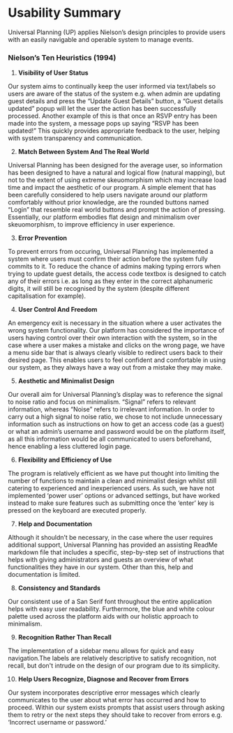 # Usability Summary

Universal Planning (UP) applies Nielson’s design principles to provide users with an easily navigable and operable system to manage events. 

### Nielson’s Ten Heuristics (1994)
1. **Visibility of User Status**

Our system aims to continually keep the user informed via text/labels so users are aware of the status of the system e.g. when admin are updating guest details and press the “Update Guest Details” button, a “Guest details updated” popup will let the user the action has been successfully processed. Another example of this is that once an RSVP entry has been made into the system, a message pops up saying “RSVP has been updated!” This quickly provides appropriate feedback to the user, helping with system transparency and communication.  

2. **Match Between System And The Real World**

Universal Planning has been designed for the average user, so information has been designed to have a  natural and logical flow (natural mapping), but not to the extent of using extreme skeuomorphism which may increase load time and impact the aesthetic of our program. A simple element that has been carefully considered to help users navigate around our platform comfortably without prior knowledge, are the rounded buttons named “Login” that resemble real world buttons and prompt the action of pressing. Essentially, our platform embodies flat design and minimalism over skeuomorphism, to improve efficiency in user experience. 

3. **Error Prevention**

To prevent errors from occuring, Universal Planning has implemented a system where users must confirm their action before the system fully commits to it. To reduce the chance of admins making typing errors when trying to update guest details, the access code textbox is designed to catch any of their errors i.e. as long as they enter in the correct alphanumeric digits, it will still be recognised by the system (despite different capitalisation for example).  


4. **User Control And Freedom**

An emergency exit is necessary in the situation where a user activates the wrong system functionality. Our platform has considered the importance of users having control over their own interaction with the system, so in the case where a user makes a mistake and clicks on the wrong page, we have a menu side bar that is always clearly visible to redirect users back to their desired page. This enables users to feel confident and comfortable in using our system, as they always have a way out from a mistake they may make. 

5. **Aesthetic and Minimalist Design**

Our overall aim for Universal Planning’s display was to reference the signal to noise ratio and focus on minimalism. “Signal” refers to relevant information, whereas “Noise” refers to irrelevant information. In order to carry out a high signal to noise ratio, we chose to not include unnecessary information such as instructions on how to get an access code (as a guest) or what an admin’s username and password would be on the platform itself, as all this information would be all communicated to users beforehand, hence enabling a less cluttered login page. 

6. **Flexibility and Efficiency of Use**

The program is relatively efficient as we have put thought into limiting the number of functions to maintain a clean and minimalist design whilst still catering to experienced and inexperienced users. As such, we have not implemented ‘power user’ options or advanced settings, but have worked instead to make sure features such as submitting once the ‘enter’ key is pressed on the keyboard are executed properly. 

7. **Help and Documentation**

Although it shouldn’t be necessary, in the case where the user requires additional support, Universal Planning has provided an assisting ReadMe markdown file that includes a specific, step-by-step set of instructions that helps with giving administrators and guests an overview of what functionalities they have in our system. Other than this, help and documentation is limited.

8. **Consistency and Standards**

Our consistent use of a San Serif font throughout the entire application helps with easy user readability. Furthermore, the blue and white colour palette used across the platform aids with our holistic approach to minimalism.

9. **Recognition Rather Than Recall**

The implementation of a sidebar menu allows for quick and easy navigation.The labels are relatively descriptive to satisfy recognition, not recall, but don't intrude on the design of our program due to its simplicity. 

10. **Help Users Recognize, Diagnose and Recover from Errors**

Our system incorporates descriptive error messages which clearly communicates to the user about what error has occurred and how to proceed. Within our system exists prompts that assist users through asking them to retry or the next steps they should take to recover from errors e.g. ‘Incorrect username or password.’ 
